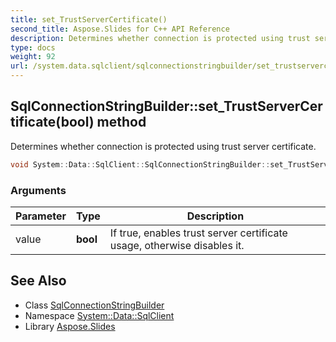 ```yaml
---
title: set_TrustServerCertificate()
second_title: Aspose.Slides for C++ API Reference
description: Determines whether connection is protected using trust server certificate.
type: docs
weight: 92
url: /system.data.sqlclient/sqlconnectionstringbuilder/set_trustservercertificate/
---
```

## SqlConnectionStringBuilder::set_TrustServerCertificate(bool) method


Determines whether connection is protected using trust server certificate.

```cpp
void System::Data::SqlClient::SqlConnectionStringBuilder::set_TrustServerCertificate(bool value)
```


### Arguments

| Parameter | Type | Description |
| --- | --- | --- |
| value | **bool** | If true, enables trust server certificate usage, otherwise disables it. |

## See Also

* Class [SqlConnectionStringBuilder](../)
* Namespace [System::Data::SqlClient](../../)
* Library [Aspose.Slides](../../../)
